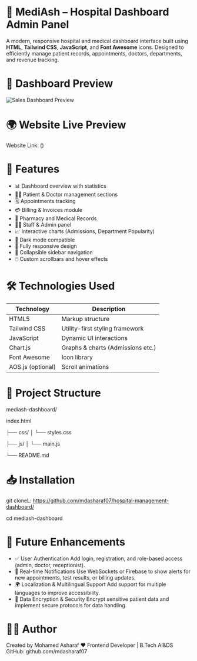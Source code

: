 # 🏥 MediAsh – Hospital Dashboard Admin Panel
A modern, responsive hospital and medical dashboard interface built using **HTML**, **Tailwind CSS**, **JavaScript**, and **Font Awesome** icons. Designed to efficiently manage patient records, appointments, doctors, departments, and revenue tracking.

# 📸 Dashboard Preview
![Sales Dashboard Preview](https://i.postimg.cc/SQrfGCmz/Screenshot-2025-08-08-142621.jpg)

# 🌍 Website Live Preview
Website Link: ()

# 🎯 Features
- 📊 Dashboard overview with statistics
- 👨‍⚕️ Patient & Doctor management sections
- 🗓️ Appointments tracking
- 💳 Billing & Invoices module
- 💊 Pharmacy and Medical Records
- 🧑‍💼 Staff & Admin panel
- 📈 Interactive charts (Admissions, Department Popularity)
- 🌙 Dark mode compatible
- 📱 Fully responsive design
- 🎯 Collapsible sidebar navigation
- 🖱️ Custom scrollbars and hover effects

# 🛠️ Technologies Used
| Technology     | Description                        |
|----------------|------------------------------------|
| HTML5          | Markup structure                   |
| Tailwind CSS   | Utility-first styling framework    |
| JavaScript     | Dynamic UI interactions            |
| Chart.js       | Graphs & charts (Admissions etc.)  |
| Font Awesome   | Icon library                       |
| AOS.js (optional) | Scroll animations               |

# 📁 Project Structure
mediash-dashboard/

index.html

├── css/
│   └── styles.css

├── js/
│   └── main.js

└── README.md

# 📥 Installation
git cloneL: https://github.com/mdasharaf07/hospital-management-dashboard/

cd mediash-dashboard

# 🧩 Future Enhancements
- ✅ User Authentication
Add login, registration, and role-based access (admin, doctor, receptionist).
- 💬 Real-time Notifications
Use WebSockets or Firebase to show alerts for new appointments, test results, or billing updates.
- 🌍 Localization & Multilingual Support
Add support for multiple languages to improve accessibility.
- 🔐 Data Encryption & Security
Encrypt sensitive patient data and implement secure protocols for data handling.

# 🙋‍♂️ Author
Created by Mohamed Asharaf ❤️
Frontend Developer | B.Tech AI&DS
GitHub: github.com/mdasharaf07
